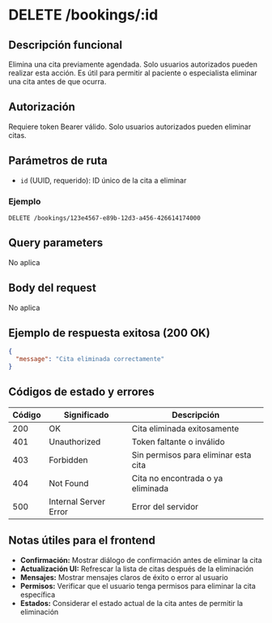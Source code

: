 # DELETE /bookings/:id

## Descripción funcional

Elimina una cita previamente agendada. Solo usuarios autorizados pueden realizar esta acción. Es útil para permitir al paciente o especialista eliminar una cita antes de que ocurra.

## Autorización

Requiere token Bearer válido. Solo usuarios autorizados pueden eliminar citas.

## Parámetros de ruta

- `id` (UUID, requerido): ID único de la cita a eliminar

### Ejemplo
```
DELETE /bookings/123e4567-e89b-12d3-a456-426614174000
```

## Query parameters

No aplica

## Body del request

No aplica

## Ejemplo de respuesta exitosa (200 OK)

```json
{
  "message": "Cita eliminada correctamente"
}
```

## Códigos de estado y errores

| Código | Significado | Descripción |
|--------|-------------|-------------|
| 200 | OK | Cita eliminada exitosamente |
| 401 | Unauthorized | Token faltante o inválido |
| 403 | Forbidden | Sin permisos para eliminar esta cita |
| 404 | Not Found | Cita no encontrada o ya eliminada |
| 500 | Internal Server Error | Error del servidor |

## Notas útiles para el frontend

- **Confirmación:** Mostrar diálogo de confirmación antes de eliminar la cita
- **Actualización UI:** Refrescar la lista de citas después de la eliminación
- **Mensajes:** Mostrar mensajes claros de éxito o error al usuario
- **Permisos:** Verificar que el usuario tenga permisos para eliminar la cita específica
- **Estados:** Considerar el estado actual de la cita antes de permitir la eliminación
